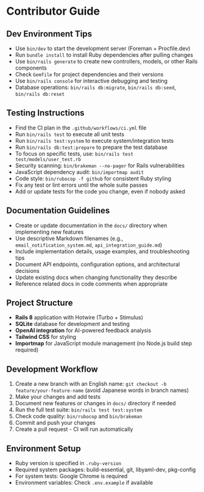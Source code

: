 # Contributor Guide

## Dev Environment Tips
- Use `bin/dev` to start the development server (Foreman + Procfile.dev)
- Run `bundle install` to install Ruby dependencies after pulling changes
- Use `bin/rails generate` to create new controllers, models, or other Rails components
- Check `Gemfile` for project dependencies and their versions
- Use `bin/rails console` for interactive debugging and testing
- Database operations: `bin/rails db:migrate`, `bin/rails db:seed`, `bin/rails db:reset`

## Testing Instructions
- Find the CI plan in the `.github/workflows/ci.yml` file
- Run `bin/rails test` to execute all unit tests
- Run `bin/rails test:system` to execute system/integration tests
- Run `bin/rails db:test:prepare` to prepare the test database
- To focus on specific tests, use: `bin/rails test test/models/user_test.rb`
- Security scanning: `bin/brakeman --no-pager` for Rails vulnerabilities
- JavaScript dependency audit: `bin/importmap audit`
- Code style: `bin/rubocop -f github` for consistent Ruby styling
- Fix any test or lint errors until the whole suite passes
- Add or update tests for the code you change, even if nobody asked

## Documentation Guidelines
- Create or update documentation in the `docs/` directory when implementing new features
- Use descriptive Markdown filenames (e.g., `email_notification_system.md`, `api_integration_guide.md`)
- Include implementation details, usage examples, and troubleshooting tips
- Document API endpoints, configuration options, and architectural decisions
- Update existing docs when changing functionality they describe
- Reference related docs in code comments when appropriate

## Project Structure
- **Rails 8** application with Hotwire (Turbo + Stimulus)
- **SQLite** database for development and testing
- **OpenAI integration** for AI-powered feedback analysis
- **Tailwind CSS** for styling
- **Importmap** for JavaScript module management (no Node.js build step required)

## Development Workflow
1. Create a new branch with an English name: `git checkout -b feature/your-feature-name` (avoid Japanese words in branch names)
2. Make your changes and add tests
3. Document new features or changes in `docs/` directory if needed
4. Run the full test suite: `bin/rails test test:system`
5. Check code quality: `bin/rubocop` and `bin/brakeman`
6. Commit and push your changes
7. Create a pull request - CI will run automatically

## Environment Setup
- Ruby version is specified in `.ruby-version`
- Required system packages: build-essential, git, libyaml-dev, pkg-config
- For system tests: Google Chrome is required
- Environment variables: Check `.env.example` if available

